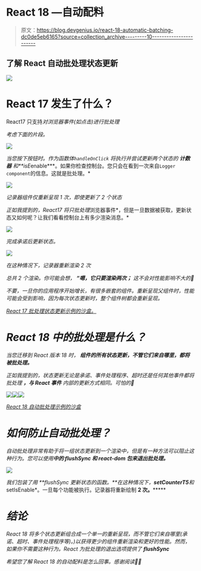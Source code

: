 # React 18 —自动配料

> 原文：<https://blog.devgenius.io/react-18-automatic-batching-dc0de5eb6165?source=collection_archive---------10----------------------->

## 了解 React 自动批处理状态更新

![](img/057fd1251016b7458ed872fdde3d0146.png)

# React 17 发生了什么？

React17 只支持*对浏览器事件(如点击)进行批处理*

*考虑下面的片段。*

*![](img/39136a8bd2332a2ec25a1ae276d380d3.png)*

*当您按下按钮时。作为函数体`handleOnClick` 将执行并尝试更新两个状态的 ***计数器*** 和**isE*enable***。如果你检查控制台。您只会在看到一次来自`Logger component`的信息。这就是批处理。*

*![](img/6a2d5ca961175848c79bb1353fb1fb4e.png)*

*记录器组件仅重新呈现 1 次，即使更新了 2 个状态*

*正如我提到的，React17 将只批处理*浏览器事件*，但是一旦数据被获取，更新状态又如何呢？让我们看看控制台上有多少渲染消息。*

*![](img/7f2cefe07fcdbcc37f859f68f63bcab9.png)*

*完成承诺后更新状态。*

*![](img/95b3bc57b6e40b019fab31fb731cb021.png)*

*在这种情况下，记录器重新渲染 2 次*

*总共 2 个渲染。你可能会想， ***“嗯，它只要渲染两次；*** 这不会对性能影响不大的🧐*

*不要，一旦你的应用程序开始增长，有很多嵌套的组件。重新呈现父组件时，性能可能会受到影响，因为每次状态更新时，整个组件树都会重新呈现。*

*[React 17 批处理状态更新示例的沙盒。](https://codesandbox.io/s/react17-batching-state-update-example-zw27ix)*

# *React 18 中的批处理是什么？*

*当您迁移到 React 版本 18 时， ***组件的所有状态更新，不管它们来自哪里，都将被批处理。****

*正如我提到的，*状态更新无论是承诺、事件处理程序、超时还是任何其他事件都将批处理* ***，与 React 事件*** *内部的更新方式相同。可怕的🤩**

*![](img/0e57fa71e026025be12ffdc5896c1607.png)**![](img/9918b287c8043e730135adffd9ea1193.png)**![](img/3ee01b9a3e6d5bad8d32dc322e38e90e.png)*

*[React 18 自动批处理示例的沙盒](https://codesandbox.io/s/react-18-batching-state-update-kni7n2?file=/src/App.js)*

# ***如何防止自动批处理？***

*自动批处理非常有助于将一组状态更新到一个渲染中，但是有一种方法可以阻止这种行为。您可以使用**中的 **flushSync** 和 **react-dom** 包来退出批处理。***

*![](img/ca0586186c24233b11888d1f94078173.png)*

*我们包装了用 **flushSync 更新状态的函数。**在这种情况下，***setCounter*T5**和*setIsEnable*。一旦每个功能被执行。记录器将重新绘制 **2 次。*******

# ***结论***

*React 18 将多个状态更新组合成一个单一的重新呈现，而不管它们来自哪里(承诺、超时、事件处理程序等)。)以获得更少的组件重新渲染和更好的性能。然而，如果你不需要这种行为。React 为批处理的退出选项提供了 **flushSync***

*希望您了解 React 18 的自动配料是怎么回事。感谢阅读👋🏼*
